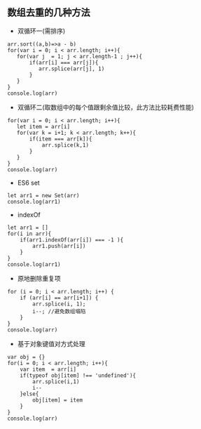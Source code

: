 ## 数组去重的几种方法
- 双循环一(需排序)

 ```
 arr.sort((a,b)=>a - b)
for(var i = 0; i < arr.length; i++){
    for(var j  = 1; j < arr.length-1 ; j++){
        if(arr[i] === arr[j]){
           arr.splice(arr[j], 1)
        }
    }
}
console.log(arr)
 ```
 
 - 双循环二(取数组中的每个值跟剩余值比较，此方法比较耗费性能)
 
 ```
 for(var i = 0; i < arr.length; i++){
    let item = arr[i]
    for(var k = i+1; k < arr.length; k++){
        if(item === arr[k]){
            arr.splice(k,1)
        }
    }
}
console.log(arr)
 ```
- ES6 set

```
let arr1 = new Set(arr)
console.log(arr1)
```
- indexOf
```
let arr1 = []
for(i in arr){
    if(arr1.indexOf(arr[i]) === -1 ){
        arr1.push(arr[i])
    }
}
console.log(arr1)
```
- 原地删除重复项 

```
for (i = 0; i < arr.length; i++) {
    if (arr[i] == arr[i+1]) {
        arr.splice(i, 1);
        i--; //避免数组塌陷
    }
}
console.log(arr)
```
- 基于对象键值对方式处理

```
var obj = {}
for(i = 0; i < arr.length; i++){
    var item  = arr[i]
    if(typeof obj[item] !== 'undefined'){
        arr.splice(i,1)
        i--
    }else{
        obj[item] = item
    }
}
console.log(arr)
```
